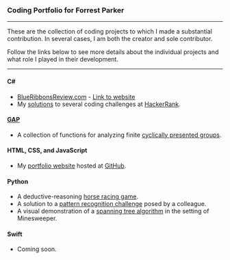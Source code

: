 ### Coding Portfolio for Forrest Parker
***

These are the collection of coding projects to which I made a substantial contribution. In several cases, I am both the creator and sole contributor.

Follow the links below to see more details about the individual projects and what role I played in their development.

***

#### C\#
- [BlueRibbonsReview.com](./C#/BlueRibbonsReview.md) - [Link to website](http://www.blueribbonsreview.com/)
- My [solutions](https://github.com/forrestwparker/hackerrank-solutions) to several coding challenges at [HackerRank](https://www.hackerrank.com/).

#### [GAP](http://www.gap-system.org/)
- A collection of functions for analyzing finite [cyclically presented groups](https://github.com/forrestwparker/tools-for-cyclically-presented-groups).

#### HTML, CSS, and JavaScript
- My [portfolio website](http://www.forrestwparker.com/) hosted at [GitHub](https://github.com/forrestwparker/forrestwparker.github.io).

#### Python
- A deductive-reasoning [horse racing game](https://github.com/forrestwparker/Horse-Game).
- A solution to a [pattern recognition challenge](https://github.com/forrestwparker/Pattern-Challenge) posed by a colleague.
- A visual demonstration of a [spanning tree algorithm](https://github.com/forrestwparker/Spanning-Tree-Demo) in the setting of Minesweeper.

#### Swift
- Coming soon.